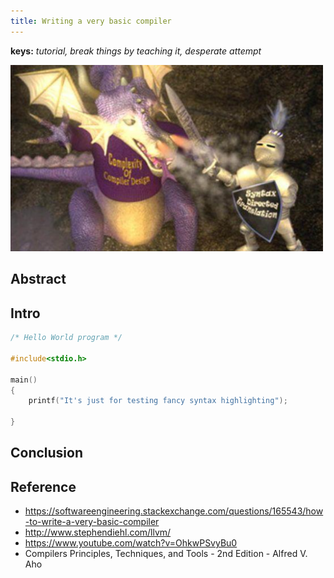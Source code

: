 ```yaml
---
title: Writing a very basic compiler
---
```


**keys:** _tutorial, break things by teaching it, desperate attempt_

<img src="../images/2.png" width="500px">

## Abstract

## Intro

``` c
/* Hello World program */

#include<stdio.h>

main()
{
    printf("It's just for testing fancy syntax highlighting");

}

```

## Conclusion

## Reference

- https://softwareengineering.stackexchange.com/questions/165543/how-to-write-a-very-basic-compiler
- http://www.stephendiehl.com/llvm/
- https://www.youtube.com/watch?v=OhkwPSvyBu0
- Compilers Principles, Techniques, and Tools - 2nd Edition - Alfred V. Aho
